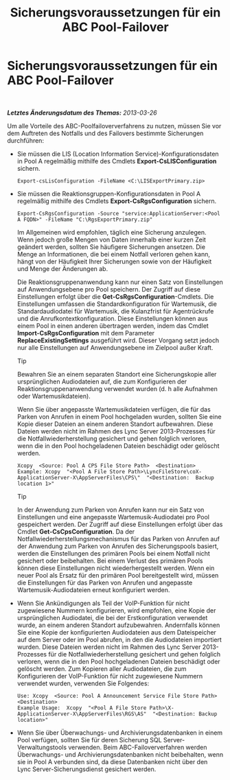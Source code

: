 ﻿---
title: Sicherungsvoraussetzungen für ein ABC Pool-Failover
TOCTitle: Sicherungsvoraussetzungen für ein ABC Pool-Failover
ms:assetid: 652046f5-6086-4592-902d-d5789581977d
ms:mtpsurl: https://technet.microsoft.com/de-de/library/JJ945634(v=OCS.15)
ms:contentKeyID: 52056370
ms.date: 05/19/2016
mtps_version: v=OCS.15
ms.translationtype: HT
---

# Sicherungsvoraussetzungen für ein ABC Pool-Failover

 

_**Letztes Änderungsdatum des Themas:** 2013-03-26_

Um alle Vorteile des ABC-Poolfailoververfahrens zu nutzen, müssen Sie vor dem Auftreten des Notfalls und des Failovers bestimmte Sicherungen durchführen:

  - Sie müssen die LIS (Location Information Service)-Konfigurationsdaten in Pool A regelmäßig mithilfe des Cmdlets **Export-CsLISConfiguration** sichern.
    
        Export-csLisConfiguration -FileName <C:\LISExportPrimary.zip>

  - Sie müssen die Reaktionsgruppen-Konfigurationsdaten in Pool A regelmäßig mithilfe des Cmdlets **Export-CsRgsConfiguration** sichern.
    
        Export-CsRgsConfiguration -Source "service:ApplicationServer:<Pool A FQDN>" -FileName "C:\RgsExportPrimary.zip"
    
    Im Allgemeinen wird empfohlen, täglich eine Sicherung anzulegen. Wenn jedoch große Mengen von Daten innerhalb einer kurzen Zeit geändert werden, sollten Sie häufigere Sicherungen ansetzen. Die Menge an Informationen, die bei einem Notfall verloren gehen kann, hängt von der Häufigkeit Ihrer Sicherungen sowie von der Häufigkeit und Menge der Änderungen ab.
    
    Die Reaktionsgruppenanwendung kann nur einen Satz von Einstellungen auf Anwendungsebene pro Pool speichern. Der Zugriff auf diese Einstellungen erfolgt über die **Get-CsRgsConfiguration**-Cmdlets. Die Einstellungen umfassen die Standardkonfiguration für Wartemusik, die Standardaudiodatei für Wartemusik, die Kulanzfrist für Agentrückrufe und die Anrufkontextkonfiguration. Diese Einstellungen können aus einem Pool in einen anderen übertragen werden, indem das Cmdlet **Import-CsRgsConfiguration** mit dem Parameter **ReplaceExistingSettings** ausgeführt wird. Dieser Vorgang setzt jedoch nur alle Einstellungen auf Anwendungsebene im Zielpool außer Kraft.
    

    > [!TIP]
    > Bewahren Sie an einem separaten Standort eine Sicherungskopie aller ursprünglichen Audiodateien auf, die zum Konfigurieren der Reaktionsgruppenanwendung verwendet wurden (d.&nbsp;h alle Aufnahmen oder Wartemusikdateien).

    
    Wenn Sie über angepasste Wartemusikdateien verfügen, die für das Parken von Anrufen in einem Pool hochgeladen wurden, sollten Sie eine Kopie dieser Dateien an einem anderen Standort aufbewahren. Diese Dateien werden nicht im Rahmen des Lync Server 2013-Prozesses für die Notfallwiederherstellung gesichert und gehen folglich verloren, wenn die in den Pool hochgeladenen Dateien beschädigt oder gelöscht werden.
    
        Xcopy  <Source: Pool A CPS File Store Path>  <Destination>
        Example: Xcopy  "<Pool A File Store Path>\LyncFileStore\coX-ApplicationServer-X\AppServerFiles\CPS\"  "<Destination:  Backup location 1>"
    

    > [!TIP]
    > In der Anwendung zum Parken von Anrufen kann nur ein Satz von Einstellungen und eine angepasste Wartemusik-Audiodatei pro Pool gespeichert werden. Der Zugriff auf diese Einstellungen erfolgt über das Cmdlet <STRONG>Get-CsCpsConfiguration</STRONG>. Da der Notfallwiederherstellungsmechanismus für das Parken von Anrufen auf der Anwendung zum Parken von Anrufen des Sicherungspools basiert, werden die Einstellungen des primären Pools bei einem Notfall nicht gesichert oder beibehalten. Bei einem Verlust des primären Pools können diese Einstellungen nicht wiederhergestellt werden. Wenn ein neuer Pool als Ersatz für den primären Pool bereitgestellt wird, müssen die Einstellungen für das Parken von Anrufen und angepasste Wartemusik-Audiodateien erneut konfiguriert werden.



  - Wenn Sie Ankündigungen als Teil der VoIP-Funktion für nicht zugewiesene Nummern konfigurieren, wird empfohlen, eine Kopie der ursprünglichen Audiodatei, die bei der Erstkonfiguration verwendet wurde, an einem anderen Standort aufzubewahren. Andernfalls können Sie eine Kopie der konfigurierten Audiodateien aus dem Dateispeicher auf dem Server oder im Pool abrufen, in den die Audiodateien importiert wurden. Diese Dateien werden nicht im Rahmen des Lync Server 2013-Prozesses für die Notfallwiederherstellung gesichert und gehen folglich verloren, wenn die in den Pool hochgeladenen Dateien beschädigt oder gelöscht werden. Zum Kopieren aller Audiodateien, die zum Konfigurieren der VoIP-Funktion für nicht zugewiesene Nummern verwendet wurden, verwenden Sie Folgendes:
    
        Use: Xcopy  <Source: Pool A Announcement Service File Store Path>  <Destination>
        Example Usage:  Xcopy  "<Pool A File Store Path>\X-ApplicationServer-X\AppServerFiles\RGS\AS"  "<Destination: Backup location>"

  - Wenn Sie über Überwachungs- und Archivierungsdatenbanken in einem Pool verfügen, sollten Sie für deren Sicherung SQL Server-Verwaltungstools verwenden. Beim ABC-Failoververfahren werden Überwachungs- und Archivierungsdatenbanken nicht beibehalten, wenn sie in Pool A verbunden sind, da diese Datenbanken nicht über den Lync Server-Sicherungsdienst gesichert werden.

